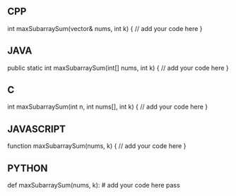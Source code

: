 ## CPP

int maxSubarraySum(vector<int>& nums, int k) {
    // add your code here
}

## JAVA

public static int maxSubarraySum(int[] nums, int k) {
    // add your code here
}

## C

int maxSubarraySum(int n, int nums[], int k) {
    // add your code here
}

## JAVASCRIPT

function maxSubarraySum(nums, k) {
    // add your code here
}

## PYTHON

def maxSubarraySum(nums, k):
    # add your code here
    pass
